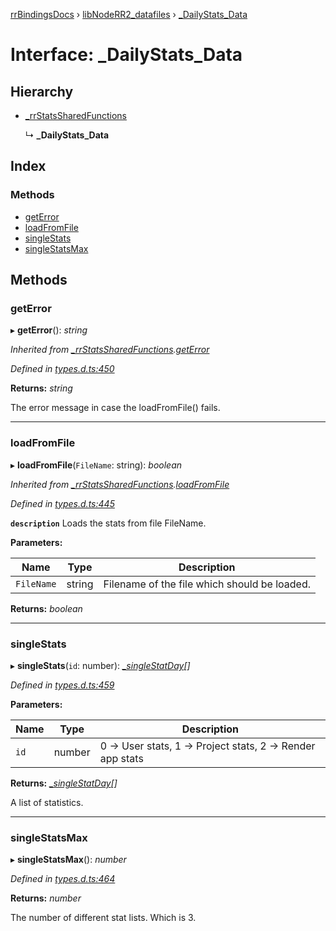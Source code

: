 [rrBindingsDocs](../README.md) › [libNodeRR2_datafiles](../modules/libnoderr2_datafiles.md) › [_DailyStats_Data](libnoderr2_datafiles._dailystats_data.md)

# Interface: _DailyStats_Data

## Hierarchy

* [_rrStatsSharedFunctions](libnoderr2_datafiles._rrstatssharedfunctions.md)

  ↳ **_DailyStats_Data**

## Index

### Methods

* [getError](libnoderr2_datafiles._dailystats_data.md#geterror)
* [loadFromFile](libnoderr2_datafiles._dailystats_data.md#loadfromfile)
* [singleStats](libnoderr2_datafiles._dailystats_data.md#singlestats)
* [singleStatsMax](libnoderr2_datafiles._dailystats_data.md#singlestatsmax)

## Methods

###  getError

▸ **getError**(): *string*

*Inherited from [_rrStatsSharedFunctions](libnoderr2_datafiles._rrstatssharedfunctions.md).[getError](libnoderr2_datafiles._rrstatssharedfunctions.md#geterror)*

*Defined in [types.d.ts:450](https://github.com/Novalis15/RoyalRender-OpenExtensions/blob/f77b7d8/rrNodeJS_rrBindings/nodeJS/lx64/v6/types.d.ts#L450)*

**Returns:** *string*

The error message in case the loadFromFile() fails.

___

###  loadFromFile

▸ **loadFromFile**(`FileName`: string): *boolean*

*Inherited from [_rrStatsSharedFunctions](libnoderr2_datafiles._rrstatssharedfunctions.md).[loadFromFile](libnoderr2_datafiles._rrstatssharedfunctions.md#loadfromfile)*

*Defined in [types.d.ts:445](https://github.com/Novalis15/RoyalRender-OpenExtensions/blob/f77b7d8/rrNodeJS_rrBindings/nodeJS/lx64/v6/types.d.ts#L445)*

**`description`** Loads the stats from file FileName.

**Parameters:**

Name | Type | Description |
------ | ------ | ------ |
`FileName` | string | Filename of the file which should be loaded.  |

**Returns:** *boolean*

___

###  singleStats

▸ **singleStats**(`id`: number): *[_singleStatDay](libnoderr2_datafiles._singlestatday.md)[]*

*Defined in [types.d.ts:459](https://github.com/Novalis15/RoyalRender-OpenExtensions/blob/f77b7d8/rrNodeJS_rrBindings/nodeJS/lx64/v6/types.d.ts#L459)*

**Parameters:**

Name | Type | Description |
------ | ------ | ------ |
`id` | number | 0 -> User stats, 1 -> Project stats, 2 -> Render app stats |

**Returns:** *[_singleStatDay](libnoderr2_datafiles._singlestatday.md)[]*

A list of statistics.

___

###  singleStatsMax

▸ **singleStatsMax**(): *number*

*Defined in [types.d.ts:464](https://github.com/Novalis15/RoyalRender-OpenExtensions/blob/f77b7d8/rrNodeJS_rrBindings/nodeJS/lx64/v6/types.d.ts#L464)*

**Returns:** *number*

The number of different stat lists. Which is 3.

